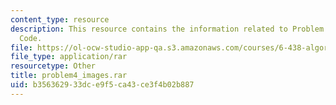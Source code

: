 ```yaml
---
content_type: resource
description: This resource contains the information related to Problem 3 Solution
  Code.
file: https://ol-ocw-studio-app-qa.s3.amazonaws.com/courses/6-438-algorithms-for-inference-fall-2014/b356362933dce9f5ca43ce3f4b02b887_problem4_images.rar
file_type: application/rar
resourcetype: Other
title: problem4_images.rar
uid: b3563629-33dc-e9f5-ca43-ce3f4b02b887
---
```

